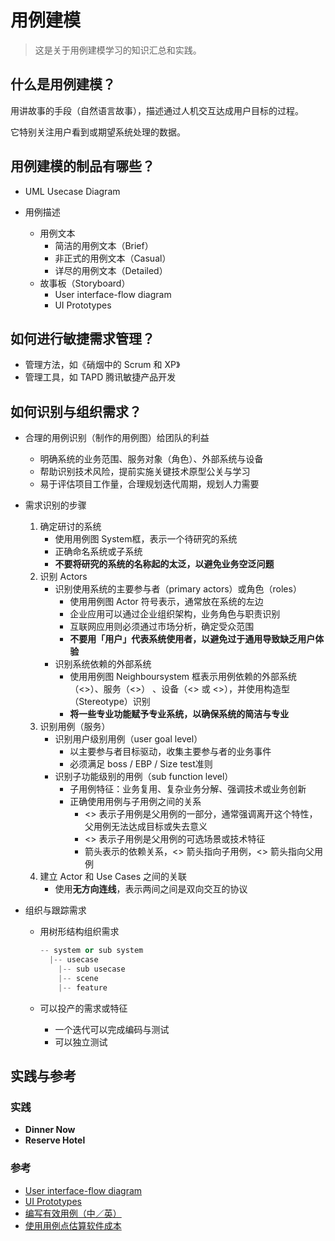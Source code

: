 # 用例建模

> 这是关于用例建模学习的知识汇总和实践。



## 什么是用例建模？

用讲故事的手段（自然语言故事），描述通过人机交互达成用户目标的过程。

它特别关注用户看到或期望系统处理的数据。



## 用例建模的制品有哪些？

- UML Usecase Diagram

- 用例描述
  - 用例文本
    - 简洁的用例文本（Brief）
    - 非正式的用例文本（Casual）
    - 详尽的用例文本（Detailed）
  - 故事板（Storyboard）
    - User interface-flow diagram
    - UI Prototypes



## 如何进行敏捷需求管理？

- 管理方法，如《硝烟中的 Scrum 和 XP》
- 管理工具，如 TAPD 腾讯敏捷产品开发



## 如何识别与组织需求？

- 合理的用例识别（制作的用例图）给团队的利益
  - 明确系统的业务范围、服务对象（角色）、外部系统与设备
  - 帮助识别技术风险，提前实施关键技术原型公关与学习
  - 易于评估项目工作量，合理规划迭代周期，规划人力需要


- 需求识别的步骤
  1. 确定研讨的系统
     - 使用用例图 System框，表示一个待研究的系统
     - 正确命名系统或子系统
     - **不要将研究的系统的名称起的太泛，以避免业务空泛问题**
  2. 识别 Actors
     - 识别使用系统的主要参与者（primary actors）或角色（roles）
       - 使用用例图 Actor 符号表示，通常放在系统的左边
       - 企业应用可以通过企业组织架构，业务角色与职责识别
       - 互联网应用则必须通过市场分析，确定受众范围
       - **不要用「用户」代表系统使用者，以避免过于通用导致缺乏用户体验**
     - 识别系统依赖的外部系统
       - 使用用例图 Neighboursystem 框表示用例依赖的外部系统（<<system>>）、服务（<<service>>） 、设备（<<device>> 或 <<sensor>>），并使用构造型（Stereotype）识别
       - **将一些专业功能赋予专业系统，以确保系统的简洁与专业**
  3. 识别用例（服务）
     - 识别用户级别用例（user goal level）
       - 以主要参与者目标驱动，收集主要参与者的业务事件
       - 必须满足 boss / EBP / Size test准则
     - 识别子功能级别的用例（sub function level）
       - 子用例特征：业务复用、复杂业务分解、强调技术或业务创新
       - 正确使用用例与子用例之间的关系
         - <<include>> 表示子用例是父用例的一部分，通常强调离开这个特性，父用例无法达成目标或失去意义
         - <<extend>> 表示子用例是父用例的可选场景或技术特征
         - 箭头表示的依赖关系，<<include>> 箭头指向子用例，<<extend>> 箭头指向父用例
  4. 建立 Actor 和 Use Cases 之间的关联
     - 使用**无方向连线**，表示两间之间是双向交互的协议


- 组织与跟踪需求
  - 用树形结构组织需求

    ```c++
    -- system or sub system
      |-- usecase
        |-- sub usecase
        |-- scene
        |-- feature
    ```

  - 可以投产的需求或特征
    - 一个迭代可以完成编码与测试
    - 可以独立测试



## 实践与参考

### 实践

- **Dinner Now**
- **Reserve Hotel**

### 参考

- [User interface-flow diagram](http://agilemodeling.com/artifacts/uiFlowDiagram.htm)
- [UI Prototypes](http://agilemodeling.com/artifacts/uiPrototype.htm)
- [编写有效用例（中／英）](http://download.csdn.net/detail/zyg345382708/3094197)
- [使用用例点估算软件成本](https://www.ibm.com/developerworks/cn/rational/edge/09/mar09/collaris_dekker/index.html)